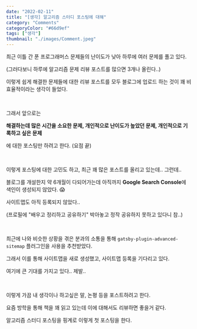 ```yaml
---
date: "2022-02-11"
title: "[생각] 알고리즘 스터디 포스팅에 대해"
category: "Comments"
categoryColor: "#66d9ef"
tags: ["생각"]
thumbnail: "./images/Comment.jpeg"
---
```


최근 이틀 간 푼 프로그래머스 문제들의 난이도가 낮아 하루에 여러 문제를 풀고 있다.

(그러다보니 하루에 알고리즘 문제 리뷰 포스트를 많으면 3개나 올린다..)

이렇게 쉽게 해결한 문제들에 대한 리뷰 포스트를 모두 블로그에 업로드 하는 것이 꽤 비효율적이라는 생각이 들었다.

<br />

그래서 앞으로는 

**해결하는데 많은 시간을 소요한 문제, 개인적으로 난이도가 높았던 문제, 개인적으로 기록하고 싶은 문제**

에 대한 포스팅만 하려고 한다. (요점 끝)

<br />

이렇게 포스팅에 대한 고민도 하고, 최근 꽤 많은 포스트를 올리고 있는데.. 그런데..

블로그를 개설한지 약 6개월이 다되어가는데 아직까지 **Google Search Console**에 색인이 생성되지 않았다. 😱

사이트맵도 아직 등록되지 않았다.. 

(프로필에 "배우고 정리하고 공유하기" 박아놓고 정작 공유하지 못하고 있다니 참..)


<br />

최근에 나와 비슷한 상황을 겪은 분과의 소통을 통해 `gatsby-plugin-advanced-sitemap` 플러그인을 사용을 추천받았다.

그래서 이를 통해 사이트맵을 새로 생성했고, 사이트맵 등록을 기다리고 있다.

여기에 큰 기대를 가지고 있다.. 제발..

<br />

이렇게 가끔 내 생각이나 하고싶은 말, 논평 등을 포스트하려고 한다.

요즘 방학을 통해 책을 꽤 읽고 있는데 이에 대해서도 리뷰하면 좋을거 같다.

알고리즘 스터디 포스팅을 핑계로 이렇게 첫 포스팅을 한다.